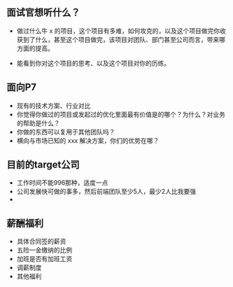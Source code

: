 ## 面试官想听什么？
* 做过什么牛 x 的项目，这个项目有多难，如何攻克的，以及这个项目做完你收获到了什么，甚至这个项目做完，该项目对团队、部门甚至公司而言，带来哪方面的提高。
 - 能看到你对这个项目的思考、以及这个项目对你的历练。

## 面向P7
* 现有的技术方案、行业对比
* 你觉得你做过的项目或发起过的优化里面最有价值是的哪个？为什么？对业务的帮助是什么？
* 你做的东西可以复用于其他团队吗？
* 横向与市场已知的 xxx 解决方案，你们的优势在哪？

## 目前的target公司
- 工作时间不能996那种，适度一点
- 公司发展快可做的事多，然后前端团队至少5人，最少2人比我要强
- 

## 薪酬福利
- 具体合同签的薪资
- 五险一金缴纳的比例
- 加班是否有加班工资
- 调薪制度
- 其他福利

